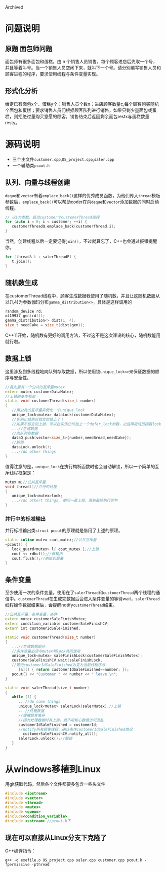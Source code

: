 Archived
# 问题说明
## 原题 面包师问题
面包师有很多面包和蛋糕，由 n 个销售人员销售。每个顾客进店后先取一个号，并且等着叫号。当一个销售人员空闲下来，就叫下一个号。请分别编写销售人员和顾客进程的程序，要求使用线程与条件变量实现。
## 形式化分析
给定已有面包x个、蛋糕y个；销售人员个数n；进店顾客数量c,每个顾客购买随机个面包和蛋糕；要求销售人员们根据顾客队列进行销售，如果只剩少量面包或蛋糕，则拒绝过量购买意愿的顾客，销售结束后返回剩余面包restx与蛋糕数量resty。
# 源码说明
* 三个主文件`customer.cpp`,`OS_project.cpp`,`saler.cpp`
* 一个辅助类`pcout.h`
## 队列、向量与线程创建
`deque`和`vector`有着`emplace_back()`这样的优秀成员函数，为他们传入`thread`模板参数后，`emplace_back()`可以帮助coder在向`deque`和`vector`添加数据的同时启动线程。
```C++
// 以i为参数，启动customer个customerThread线程
for (auto i = 0; i < customer; ++i) {
   customerThreadQ.emplace_back(customerThread,i);
}
```
当然，创建线程以后一定要记得`join()`，不过就算忘了，C++也会通过报错提醒你。
```C++
for (thread& t : salerThreadP) {
   t.join();
}
```
## 随机数生成
在customerThread线程中，顾客生成数据我使用了随机数，并且让这随机数服从以(1,4)为参数伽玛分布`gamma_distribution<>`，具体是这样调用的
```cpp
random_device rd;   
mt19937 gen(rd());  
gamma_distribution<> dist(1, 4);
size_t needCake = size_t(dist(gen));
```
C++11开始，随机数有更好的调用方法，不过这不是这次课设的核心，随机数能用就行啦。
## 数据上锁
这里涉及到多线程地向队列存取数据，所以使用锁`unique_lock<>`来保证数据的顺序与安全性。
```cpp
//首先要有一个公共的互斥量mutex
extern mutex customerDataMutex;
//上锁的基本框架
static void customerThread(size_t number)
{
   //用公共的互斥量实例化一个unique_lock
   unique_lock<mutex> dataLock(customerDataMutex);
   //实例化结束后就立刻锁上了！
   //如果不想立刻上锁，可以在实例化时加上一个defer_lock参数，之后再用成员函数lock()上锁
   ...//生成数据
   //向队列存数据
   dataQ.push(vector<size_t>{number,needBread,needCake});
   //解锁
   dataLock.unlock();
   ...//do other things
}
```
值得注意的是，`unique_lock`在执行构析函数时也会自动解锁，所以一个简单的互斥线程框架是：
```cpp
mutex m;//公共互斥量
void thread()//并行的线程
{
   unique_lock<mutex>lock;
   ...//do othert things, 期间一直上锁，直到最终执行完毕
}
```
### 并行中的标准输出
并行标准输出类`struct pcout`的原理就是借用了上述的原理。
```cpp
static inline mutex cout_mutex;//公共互斥量
~pcout() {
   lock_guard<mutex> l{ cout_mutex };//上锁
   cout << rdbuf();//做输出
   cout.flush();//刷新到屏幕
}
```
## 条件变量
至少使用一次的条件变量，使用在了`salerThread`和`customerThread`两个线程的通信中。`customerThread`在生成完数据后会进入条件变量的等待wait，`salerThread`线程操作数据结束后，会提醒notify`customerThread`结束。
```cpp
//公共互斥量，条件变量，条件
extern mutex customerSaleFinishMutex;
extern condition_variable customerSaleFinishCV;
extern int customerIdSaleFinished;

static void customerThread(size_t number)
{
   ...//生成数据部分
   //条件变量必须与mutex和lock共同使用
   unique_lock<mutex> saleFinishLock(customerSaleFinishMutex);
   customerSaleFinishCV.wait(saleFinishLock,
   //等待customerIdSaleFinished为变为当前线程序号
      [&]() { return customerIdSaleFinished==number; });
   pcout{} << "Customer " << number << " leave.\n";
}

static void salerThread(size_t number)
{
   while (1) {
      ...//do some things
      unique_lock<mutex> salerLock(salerMutex);//上锁
      ...//处理数据
      //提醒顾客离开
      //因为处理数据时有上锁，就不用担心数据访问混乱
      customerIdSaleFinished = customerId;
      //notify所有顾客线程，确认条件customerIdSaleFinished情况
		customerSaleFinishCV.notify_all();
      salerLock.unlock();//解锁
   }
}
```
# 从windows移植到Linux
用git获取代码，然后各个文件都要多包含一些头文件
```cpp
#include <iostream>
#include <vector>
#include <thread>
#include <mutex>
#include <queue>
#include<condition_variable>
#include <sstream> //pcout.h下
```
## 现在可以直接从Linux分支下克隆了
G++编译指令：
```
g++ -o exefile.o OS_project.cpp saler.cpp customer.cpp pcout.h -fpermissive -pthread
```
